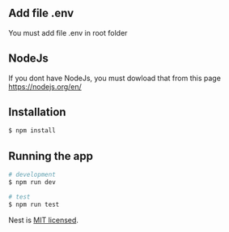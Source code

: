 ## Add file .env

You must add file .env in root folder

## NodeJs

If you dont have NodeJs, you must dowload that from this page https://nodejs.org/en/

## Installation

```bash
$ npm install
```

## Running the app

```bash
# development
$ npm run dev

# test
$ npm run test


```

Nest is [MIT licensed](LICENSE).
